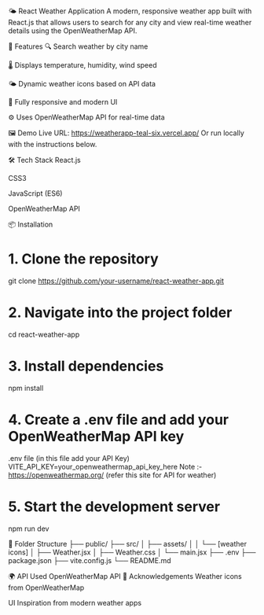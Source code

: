 🌤️ React Weather Application
A modern, responsive weather app built with React.js that allows users to search for any city and view real-time weather details using the OpenWeatherMap API.

🚀 Features
🔍 Search weather by city name

🌡️ Displays temperature, humidity, wind speed

🌤️ Dynamic weather icons based on API data

📱 Fully responsive and modern UI

⚙️ Uses OpenWeatherMap API for real-time data

🖼️ Demo
Live URL: https://weatherapp-teal-six.vercel.app/
Or run locally with the instructions below.

🛠️ Tech Stack
React.js

CSS3

JavaScript (ES6)

OpenWeatherMap API

📦 Installation
# 1. Clone the repository
git clone https://github.com/your-username/react-weather-app.git

# 2. Navigate into the project folder
cd react-weather-app

# 3. Install dependencies
npm install

# 4. Create a .env file and add your OpenWeatherMap API key

.env file (in this file add your API Key)
VITE_API_KEY=your_openweathermap_api_key_here
Note :- https://openweathermap.org/ (refer this site for API for weather)

# 5. Start the development server
npm run dev

📁 Folder Structure
├── public/
├── src/
│   ├── assets/
│   │   └── [weather icons]
│   ├── Weather.jsx
│   ├── Weather.css
│   └── main.jsx
├── .env
├── package.json
├── vite.config.js
└── README.md

🌍 API Used
OpenWeatherMap API
🙌 Acknowledgements
Weather icons from OpenWeatherMap

UI Inspiration from modern weather apps


